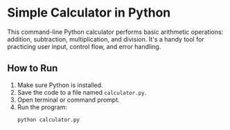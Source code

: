 # Simple Calculator in Python

This command-line Python calculator performs basic arithmetic operations: addition, subtraction, multiplication, and division. It's a handy tool for practicing user input, control flow, and error handling.

## How to Run

1. Make sure Python is installed.
2. Save the code to a file named `calculator.py`.
3. Open terminal or command prompt.
4. Run the program:
   ```bash
   python calculator.py
